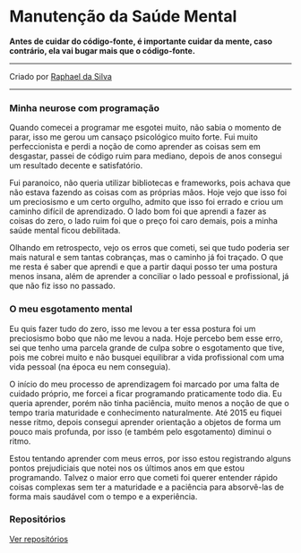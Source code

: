 # Manutenção da Saúde Mental

**Antes de cuidar do código-fonte, é importante cuidar da mente, caso contrário, ela vai bugar mais que o código-fonte.**

***

Criado por [Raphael da Silva](https://github.com/raphael-da-silva)

***

### Minha neurose com programação

Quando comecei a programar me esgotei muito, não sabia o momento de parar, isso me
gerou um cansaço psicológico muito forte. Fui muito perfeccionista e perdi a noção de
como aprender as coisas sem em desgastar, passei de código ruim para mediano, depois
de anos consegui um resultado decente e satisfatório.

Fui paranoico, não queria utilizar bibliotecas e frameworks, pois achava que não estava
fazendo as coisas com as próprias mãos. Hoje vejo que isso foi um preciosismo e um certo
orgulho, admito que isso foi errado e criou um caminho difícil de aprendizado. O lado bom
foi que aprendi a fazer as coisas do zero, o lado ruim foi que o preço foi caro demais, pois
a minha saúde mental ficou debilitada.

Olhando em retrospecto, vejo os erros que cometi, sei que tudo poderia ser mais natural e
sem tantas cobranças, mas o caminho já foi traçado. O que me resta é saber que aprendi
e que a partir daqui posso ter uma postura menos insana, além de aprender a
conciliar o lado pessoal e profissional, já que não fiz isso no passado.

### O meu esgotamento mental

Eu quis fazer tudo do zero, isso me levou a ter essa postura foi um preciosismo bobo que
não me levou a nada. Hoje percebo bem esse erro, sei que tenho uma parcela grande de
culpa sobre o esgotamento que tive, pois me cobrei muito e não busquei equilibrar a vida
profissional com uma vida pessoal (na época eu nem conseguia).

O início do meu processo de aprendizagem foi marcado por uma falta de cuidado próprio,
me forcei a ficar programando praticamente todo dia. Eu queria aprender, porém não
tinha paciência, muito menos a noção de que o tempo traria maturidade e conhecimento
naturalmente. Até 2015 eu fiquei nesse ritmo, depois consegui aprender orientação a
objetos de forma um pouco mais profunda, por isso (e também pelo esgotamento) diminui
o ritmo.

Estou tentando aprender com meus erros, por isso estou registrando alguns pontos
prejudiciais que notei nos os últimos anos em que estou programando. Talvez o maior
erro que cometi foi querer entender rápido coisas complexas sem ter a maturidade e a
paciência para absorvê-las de forma mais saudável com o tempo e a experiência.

### Repositórios

[Ver repositórios](https://github.com/manutencao-da-saude-mental)
